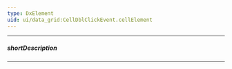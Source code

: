 ```yaml
---
type: DxElement
uid: ui/data_grid:CellDblClickEvent.cellElement
---
```

---
##### shortDescription
<!-- Description goes here -->

---
<!-- Description goes here -->